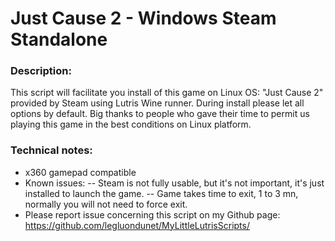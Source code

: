# Just Cause 2 - Windows Steam Standalone

### Description:
This script will facilitate you install of this game on Linux OS:
"Just Cause 2" provided by Steam using Lutris Wine runner.
During install please let all options by default.
Big thanks to people who gave their time to permit us playing this game in the best conditions on Linux platform.


### Technical notes:
- x360 gamepad compatible
- Known issues:
-- Steam is not fully usable, but it's not important, it's just installed to launch the game. 
-- Game takes time to exit, 1 to 3 mn, normally you will not need to force exit.
- Please report issue concerning this script on my Github page:
https://github.com/legluondunet/MyLittleLutrisScripts/

